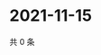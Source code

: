 # 2021-11-15

共 0 条

<!-- BEGIN WEIBO -->
<!-- 最后更新时间 Mon Nov 15 2021 06:13:16 GMT+0800 (China Standard Time) -->

<!-- END WEIBO -->
